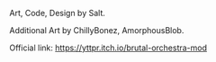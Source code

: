 Art, Code, Design by Salt.

Additional Art by ChillyBonez, AmorphousBlob.

Official link: https://yttpr.itch.io/brutal-orchestra-mod
